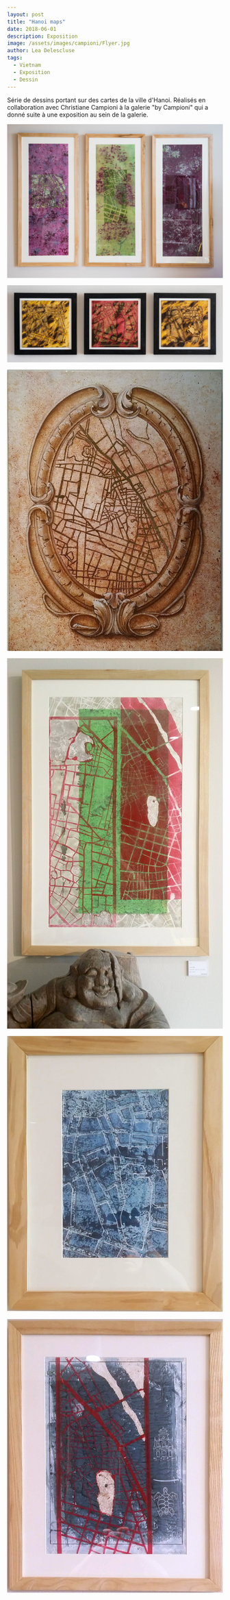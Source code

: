 ```yaml
---
layout: post
title: "Hanoi maps"
date: 2018-06-01
description: Exposition
image: /assets/images/campioni/Flyer.jpg
author: Lea Delescluse
tags:
  - Vietnam
  - Exposition
  - Dessin
---
```

Série de dessins portant sur des cartes de la ville d'Hanoi.
Réalisés en collaboration avec Christiane Campioni à la galerie "by Campioni" qui a donné suite à une exposition au sein de la galerie.

![Placeholder](/assets/images/campioni/campioni4.jpg)

![Placeholder](/assets/images/campioni/campioni5.jpg)

![Placeholder](/assets/images/campioni/campioni6.jpg)

![Placeholder](/assets/images/campioni/campioni7.jpg)

![Placeholder](/assets/images/campioni/campioni8.jpg)

![Placeholder](/assets/images/campioni/campioni9.jpg)
